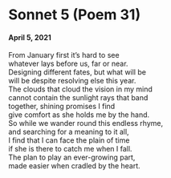 # Sonnet 5 (Poem 31)  
#### April 5, 2021                 
  
From January first it’s hard to see  
whatever lays before us, far or near.  
Designing different fates, but what will be  
will be despite resolving else this year.  
The clouds that cloud the vision in my mind  
cannot contain the sunlight rays that band  
together, shining promises I find  
give comfort as she holds me by the hand.  
So while we wander round this endless rhyme,  
and searching for a meaning to it all,  
I find that I can face the plain of time  
if she is there to catch me when I fall.  
The plan to play an ever-growing part,  
made easier when cradled by the heart.